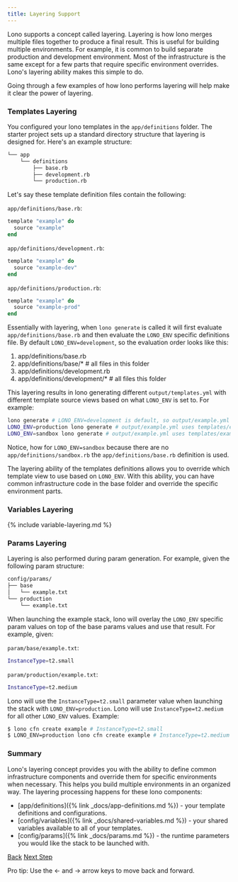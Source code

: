 ```yaml
---
title: Layering Support
---
```


Lono supports a concept called layering.  Layering is how lono merges multiple files together to produce a final result.  This is useful for building multiple environments. For example, it is common to build separate production and development environment.  Most of the infrastructure is the same except for a few parts that require specific environment overrides.  Lono's layering ability makes this simple to do.

Going through a few examples of how lono performs layering will help make it clear the power of layering.

### Templates Layering

You configured your lono templates in the `app/definitions` folder. The starter project sets up a standard directory structure that layering is designed for.  Here's an example structure:

```sh
└── app
    └── definitions
        ├── base.rb
        ├── development.rb
        └── production.rb
```

Let's say these template definition files contain the following:

`app/definitions/base.rb`:

```ruby
template "example" do
  source "example"
end
```

`app/definitions/development.rb`:

```ruby
template "example" do
  source "example-dev"
end
```

`app/definitions/production.rb`:

```ruby
template "example" do
  source "example-prod"
end
```

Essentially with layering, when `lono generate` is called it will first evaluate `app/definitions/base.rb` and then evaluate the `LONO_ENV` specific definitions file.  By default `LONO_ENV=development`, so the evaluation order looks like this:

1. app/definitions/base.rb
2. app/definitions/base/* # all files in this folder
3. app/definitions/development.rb
4. app/definitions/development/* # all files this folder

This layering results in lono generating  different `output/templates.yml` with different template source views based on what `LONO_ENV` is set to. For example:

```sh
lono generate # LONO_ENV=development is default, so output/example.yml uses templates/example-dev.yml
LONO_ENV=production lono generate # output/example.yml uses templates/example-prod.yml
LONO_ENV=sandbox lono generate # output/example.yml uses templates/example.yml since there is no app/definitions/sandbox.rb yet
```

Notice, how for `LONO_ENV=sandbox` because there are no `app/definitions/sandbox.rb` the `app/definitions/base.rb` definition is used.

The layering ability of the templates definitions allows you to override which template view to use based on `LONO_ENV`. With this ability, you can have common infrastructure code in the base folder and override the specific environment parts.

### Variables Layering

{% include variable-layering.md %}

### Params Layering

Layering is also performed during param generation.  For example, given the following param structure:

```sh
config/params/
├── base
│   └── example.txt
└── production
    └── example.txt
```

When launching the example stack, lono will overlay the `LONO_ENV` specific param values on top of the base params values and use that result.  For example, given:

`param/base/example.txt`:

```sh
InstanceType=t2.small
```

`param/production/example.txt`:

```sh
InstanceType=t2.medium
```

Lono will use the `InstanceType=t2.small` parameter value when launching the stack with `LONO_ENV=production`.  Lono will use `InstanceType=t2.medium` for all other `LONO_ENV` values.  Example:

```sh
$ lono cfn create example # InstanceType=t2.small
$ LONO_ENV=production lono cfn create example # InstanceType=t2.medium
```

### Summary

Lono's layering concept provides you with the ability to define common infrastructure components and override them for specific environments when necessary. This helps you build multiple environments in an organized way. The layering processing happens for these lono components:

* [app/definitions]({% link _docs/app-definitions.md %}) - your template definitions and configurations.
* [config/variables]({% link _docs/shared-variables.md %}) - your shared variables available to all of your templates.
* [config/params]({% link _docs/params.md %}) - the runtime parameters you would like the stack to be launched with.

<a id="prev" class="btn btn-basic" href="{% link _docs/params.md %}">Back</a>
<a id="next" class="btn btn-primary" href="{% link _docs/builtin-helpers.md %}">Next Step</a>
<p class="keyboard-tip">Pro tip: Use the <- and -> arrow keys to move back and forward.</p>
